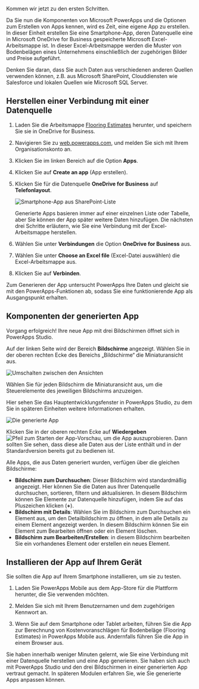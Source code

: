 Kommen wir jetzt zu den ersten Schritten.

Da Sie nun die Komponenten von Microsoft PowerApps und die Optionen zum Erstellen von Apps kennen, wird es Zeit, eine eigene App zu erstellen. In dieser Einheit erstellen Sie eine Smartphone-App, deren Datenquelle eine in Microsoft OneDrive for Business gespeicherte Microsoft Excel-Arbeitsmappe ist. In dieser Excel-Arbeitsmappe werden die Muster von Bodenbelägen eines Unternehmens einschließlich der zugehörigen Bilder und Preise aufgeführt.

Denken Sie daran, dass Sie auch Daten aus verschiedenen anderen Quellen verwenden können, z.B. aus Microsoft SharePoint, Clouddiensten wie Salesforce und lokalen Quellen wie Microsoft SQL Server.

## <a name="connect-to-a-data-source"></a>Herstellen einer Verbindung mit einer Datenquelle

1. Laden Sie die Arbeitsmappe [Flooring Estimates](https://az787822.vo.msecnd.net/documentation/get-started-from-data/FlooringEstimates.xlsx) herunter, und speichern Sie sie in OneDrive for Business.

1. Navigieren Sie zu [web.powerapps.com](https://web.powerapps.com), und melden Sie sich mit Ihrem Organisationskonto an.

1. Klicken Sie im linken Bereich auf die Option **Apps**.

1. Klicken Sie auf **Create an app** (App erstellen).

1. Klicken Sie für die Datenquelle **OneDrive for Business** auf **Telefonlayout**.

    ![Smartphone-App aus SharePoint-Liste](../media/powerapps-start-excel.png)

    Generierte Apps basieren immer auf einer einzelnen Liste oder Tabelle, aber Sie können der App später weitere Daten hinzufügen. Die nächsten drei Schritte erläutern, wie Sie eine Verbindung mit der Excel-Arbeitsmappe herstellen.

1. Wählen Sie unter **Verbindungen** die Option **OneDrive for Business** aus.
1. Wählen Sie unter **Choose an Excel file** (Excel-Datei auswählen) die Excel-Arbeitsmappe aus.
1. Klicken Sie auf **Verbinden**.

Zum Generieren der App untersucht PowerApps Ihre Daten und gleicht sie mit den PowerApps-Funktionen ab, sodass Sie eine funktionierende App als Ausgangspunkt erhalten.

## <a name="explore-the-generated-app"></a>Komponenten der generierten App
Vorgang erfolgreich! Ihre neue App mit drei Bildschirmen öffnet sich in PowerApps Studio.

Auf der linken Seite wird der Bereich **Bildschirme** angezeigt. Wählen Sie in der oberen rechten Ecke des Bereichs „Bildschirme“ die Miniaturansicht aus.

![Umschalten zwischen den Ansichten](../media/Powerapps-app-nav.png)

Wählen Sie für jeden Bildschirm die Miniaturansicht aus, um die Steuerelemente des jeweiligen Bildschirms anzuzeigen. 

Hier sehen Sie das Hauptentwicklungsfenster in PowerApps Studio, zu dem Sie in späteren Einheiten weitere Informationen erhalten.

![Die generierte App](../media/powerapps-full-screen2.png)

Klicken Sie in der oberen rechten Ecke auf **Wiedergeben** ![Pfeil zum Starten der App-Vorschau](../media/powerapps-arrow.png), um die App auszuprobieren. Dann sollten Sie sehen, dass diese alle Daten aus der Liste enthält und in der Standardversion bereits gut zu bedienen ist.

Alle Apps, die aus Daten generiert wurden, verfügen über die gleichen Bildschirme:

* **Bildschirm zum Durchsuchen**: Dieser Bildschirm wird standardmäßig angezeigt. Hier können Sie die Daten aus Ihrer Datenquelle durchsuchen, sortieren, filtern und aktualisieren. In diesem Bildschirm können Sie Elemente zur Datenquelle hinzufügen, indem Sie auf das Pluszeichen klicken (**+**).
* **Bildschirm mit Details**: Wählen Sie im Bildschirm zum Durchsuchen ein Element aus, um den Detailbildschirm zu öffnen, in dem alle Details zu einem Element angezeigt werden. In diesem Bildschirm können Sie ein Element zum Bearbeiten öffnen oder ein Element löschen.
* **Bildschirm zum Bearbeiten/Erstellen**: in diesem Bildschirm bearbeiten Sie ein vorhandenes Element oder erstellen ein neues Element.

## <a name="install-the-app-on-your-device"></a>Installieren der App auf Ihrem Gerät
Sie sollten die App auf Ihrem Smartphone installieren, um sie zu testen.

1. Laden Sie PowerApps Mobile aus dem App-Store für die Plattform herunter, die Sie verwenden möchten.

2. Melden Sie sich mit Ihrem Benutzernamen und dem zugehörigen Kennwort an.

3. Wenn Sie auf dem Smartphone oder Tablet arbeiten, führen Sie die App zur Berechnung von Kostenvoranschlägen für Bodenbeläge (Flooring Estimates) in PowerApps Mobile aus. Andernfalls führen Sie die App in einem Browser aus.

Sie haben innerhalb weniger Minuten gelernt, wie Sie eine Verbindung mit einer Datenquelle herstellen und eine App generieren. Sie haben sich auch mit PowerApps Studio und den drei Bildschirmen in einer generierten App vertraut gemacht. In späteren Modulen erfahren Sie, wie Sie generierte Apps anpassen können.
